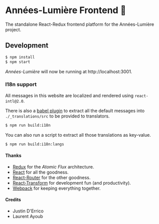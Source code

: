# Années-Lumière Frontend :stars:

The standalone React-Redux frontend platform for the Années-Lumière project.

## Development

```bash
$ npm install
$ npm start
```
*Années-Lumière* will now be running at http://localhost:3001.

### I18n support

All messages in this website are localized and rendered using `react-intl@2.0`.

There is also a [babel plugin](https://github.com/yahoo/babel-plugin-react-intl) to extract all the default messages into `./_translations/src` to be provided to translators.

```bash
$ npm run build:i18n
```

You can also run a script to extract all those translations as key-value.

```bash
$ npm run build:i18n:langs
```


#### Thanks

- [Redux](https://github.com/gaearon/redux) for the _Atomic Flux_ architecture.
- [React](https://github.com/facebook/react) for all the goodness.
- [React-Router](https://github.com/rackt/react-router) for the other goodness.
- [React-Transform](https://github.com/gaearon/react-transform-boilerplate) for development fun (and productivity).
- [Webpack](https://github.com/webpack/webpack) for keeping everything together.

#### Credits

- Justin D'Errico
- Laurent Ayoub


